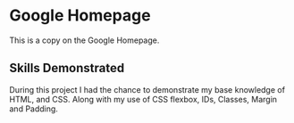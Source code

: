 # Google Homepage
This is a copy on the Google Homepage.

## Skills Demonstrated
During this project I had the chance to demonstrate my base knowledge of HTML, and CSS. Along with my use of CSS flexbox, IDs, Classes, Margin and Padding.